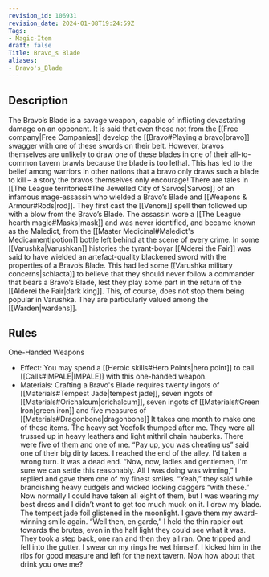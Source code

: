 ```yaml
---
revision_id: 106931
revision_date: 2024-01-08T19:24:59Z
Tags:
- Magic-Item
draft: false
Title: Bravo_s Blade
aliases:
- Bravo's_Blade
---
```

## Description
The Bravo’s Blade is a savage weapon, capable of inflicting devastating damage on an opponent. It is said that even those not from the [[Free company|Free Companies]] develop the [[Bravo#Playing a bravo|bravo]] swagger with one of these swords on their belt. However, bravos themselves are unlikely to draw one of these blades in one of their all-to-common tavern brawls because the blade is too lethal. This has led to the belief among warriors in other nations that a bravo only draws such a blade to kill – a story the bravos themselves only encourage!
There are tales in [[The League territories#The Jewelled City of Sarvos|Sarvos]] of an infamous mage-assassin who wielded a Bravo’s Blade and [[Weapons & Armour#Rods|rod]]. They first cast the [[Venom]] spell then followed up with a blow from the Bravo’s Blade. The assassin wore a [[The League hearth magic#Masks|mask]] and was never identified, and became known as the Maledict, from the [[Master Medicinal#Maledict's Medicament|potion]] bottle left behind at the scene of every crime.
In some [[Varushka|Varushkan]] histories the tyrant-boyar [[Alderei the Fair]] was said to have wielded an artefact-quality blackened sword with the properties of a Bravo’s Blade. This had led some [[Varushka military concerns|schlacta]] to believe that they should never follow a commander that bears a Bravo’s Blade, lest they play some part in the return of the [[Alderei the Fair|dark king]]. This, of course, does not stop them being popular in Varushka. They are particularly valued among the [[Warden|wardens]].
## Rules
One-Handed Weapons
* Effect: You may spend a [[Heroic skills#Hero Points|hero point]] to call [[Calls#IMPALE|IMPALE]] with this one-handed weapon.
* Materials: Crafting a Bravo's Blade requires twenty ingots of [[Materials#Tempest Jade|tempest jade]], seven ingots of [[Materials#Orichalcum|orichalcum]], seven ingots of [[Materials#Green Iron|green iron]] and five measures of [[Materials#Dragonbone|dragonbone]] It takes one month to make one of these items.
The heavy set Yeofolk thumped after me. They were all trussed up in heavy leathers and light mithril chain hauberks. There were five of them and one of me.
“Pay up, you was cheating us” said one of their big dirty faces.
I reached the end of the alley. I’d taken a wrong turn. It was a dead end.
“Now, now, ladies and gentlemen, I'm sure we can settle this reasonably. All I was doing was winning,” I replied and gave them one of my finest smiles.
“Yeah,” they said while brandishing heavy cudgels and wicked looking daggers “with these.”
Now normally I could have taken all eight of them, but I was wearing my best dress and I didn’t want to get too much muck on it. I drew my blade. The tempest jade foil glistened in the moonlight. I gave them my award-winning smile again.
“Well then, en garde,” I held the thin rapier out towards the brutes, even in the half light they could see what it was.
They took a step back, one ran and then they all ran. One tripped and fell into the gutter. I swear on my rings he wet himself. I kicked him in the ribs for good measure and left for the next tavern.
Now how about that drink you owe me?